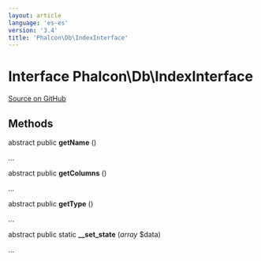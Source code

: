```yaml
---
layout: article
language: 'es-es'
version: '3.4'
title: 'Phalcon\Db\IndexInterface'
---
```


# Interface **Phalcon\Db\IndexInterface**

<a href="https://github.com/phalcon/cphalcon/tree/v3.4.0/phalcon/db/indexinterface.zep" class="btn btn-default btn-sm">Source on GitHub</a>

## Methods

abstract public **getName** ()

...

abstract public **getColumns** ()

...

abstract public **getType** ()

...

abstract public static **__set_state** (*array* $data)

...
